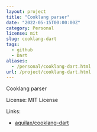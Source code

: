 ```yaml
---
layout: project
title: "Cooklang parser"
date: "2022-05-15T00:00:00Z"
category: Personal
license: mit
slug: cooklang-dart
tags:
  - github
  - Dart
aliases:
  - /personal/cooklang-dart.html
url: /project/cooklang-dart.html
---
```


Cooklang parser

License: MIT License

Links:

* [aquilax/cooklang-dart](https://github.com/aquilax/cooklang-dart)
